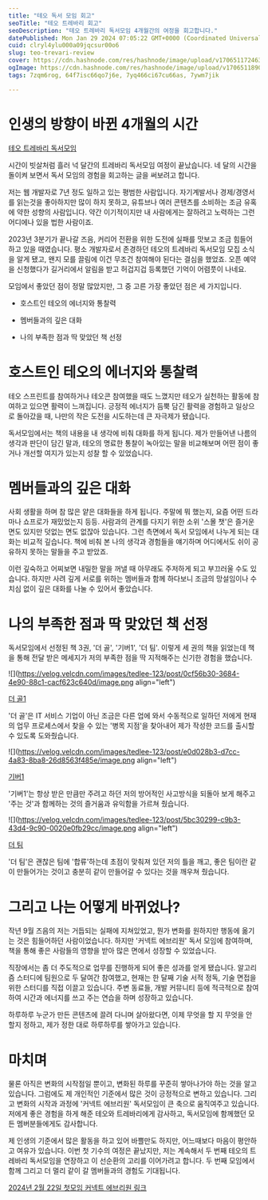```yaml
---
title: "테오 독서 모임 회고"
seoTitle: "테오 트레바리 회고"
seoDescription: "테오 트레바리 독서모임 4개월간의 여정을 회고합니다."
datePublished: Mon Jan 29 2024 07:05:22 GMT+0000 (Coordinated Universal Time)
cuid: clryl4ylu000a09jqcsur00o6
slug: teo-trevari-review
cover: https://cdn.hashnode.com/res/hashnode/image/upload/v1706511724632/10c07a7e-3fc7-4057-9709-0c8f8e20aa72.png
ogImage: https://cdn.hashnode.com/res/hashnode/image/upload/v1706511890523/6780ec78-5e5d-4831-975c-e172c8ad5b83.png
tags: 7zqm6rog, 64f7isc66qo7j6e, 7yq466ci67cu66as, 7ywm7jik

---
```


# 인생의 방향이 바뀐 4개월의 시간

[테오 트레바리 독서모임](https://m.trevari.co.kr/product/aef96e15-fae8-440d-b532-a4b09737deb9)

시간이 빗살처럼 흘러 넉 달간의 트레바리 독서모임 여정이 끝났습니다. 네 달의 시간을 돌이켜 보면서 독서 모임의 경험을 회고하는 글을 써보려고 합니다.

저는 웹 개발자로 7년 정도 일하고 있는 평범한 사람입니다. 자기계발서나 경제/경영서를 읽는것을 좋아하지만 많이 하지 못하고, 유튜브나 여러 콘텐츠를 소비하는 조금 유혹에 약한 성향의 사람입니다. 약간 이기적이지만 내 사람에게는 잘하려고 노력하는 그런 어디에나 있을 법한 사람이죠.

2023년 3분기가 끝나갈 즈음, 커리어 전환을 위한 도전에 실패를 맛보고 조금 힘들어 하고 있을 때였습니다. 평소 개발자로서 존경하던 테오의 트레바리 독서모임 모집 소식을 알게 됐고, 왠지 모를 끌림에 이건 무조건 참여해야 된다는 결심을 했었죠. 오픈 예약을 신청했다가 길거리에서 알림을 받고 허겁지겁 등록했던 기억이 어렴풋이 나네요.

모임에서 좋았던 점이 정말 많았지만, 그 중 고른 가장 좋았던 점은 세 가지입니다.

* 호스트인 테오의 에너지와 통찰력
    
* 멤버들과의 깊은 대화
    
* 나의 부족한 점과 딱 맞았던 책 선정
    

# 호스트인 테오의 에너지와 통찰력

테오 스프린트를 참여하거나 테오콘 참여했을 때도 느꼈지만 테오가 실천하는 활동에 참여하고 있으면 활력이 느껴집니다. 긍정적 에너지가 듬뿍 담긴 활력을 경험하고 일상으로 돌아갔을 때, 나만의 작은 도전을 시도하는데 큰 자극제가 됐습니다.

독서모임에서는 책의 내용을 내 생각에 비춰 대화를 하게 됩니다. 제가 만들어낸 나름의 생각과 판단이 담긴 말과, 테오의 명료한 통찰이 녹아있는 말을 비교해보며 어떤 점이 좋거나 개선할 여지가 있는지 성찰 할 수 있었습니다.

# 멤버들과의 깊은 대화

사회 생활을 하며 참 많은 얕은 대화들을 하게 됩니다. 주말에 뭐 했는지, 요즘 어떤 드라마나 쇼프로가 재밌었는지 등등. 사람과의 관계를 다지기 위한 소위 '스몰 챗'은 즐거운 면도 있지만 덧없는 면도 없잖아 있습니다. 그런 측면에서 독서 모임에서 나누게 되는 대화는 비교적 깊습니다. 책에 비춰 본 나의 생각과 경험들을 얘기하며 어디에서도 쉬이 공유하지 못하는 말들을 주고 받았죠.

이런 깊숙하고 어찌보면 내밀한 말을 꺼낼 때 아무래도 주저하게 되고 부끄러울 수도 있습니다. 하지만 사려 깊게 서로를 위하는 멤버들과 함께 하다보니 조금의 망설임이나 수치심 없이 깊은 대화를 나눌 수 있어서 좋았습니다.

# 나의 부족한 점과 딱 맞았던 책 선정

독서모임에서 선정된 책 3권, '더 골', '기버1', '더 팀'. 이렇게 세 권의 책을 읽었는데 책을 통해 전달 받은 메세지가 저의 부족한 점을 딱 지적해주는 신기한 경험을 했습니다.

![](https://velog.velcdn.com/images/tedlee-123/post/0cf56b30-3684-4e90-88c1-cacf623c640d/image.png align="left")

[더 골1](https://product.kyobobook.co.kr/detail/S000001758869)

'더 골'은 IT 서비스 기업이 아닌 조금은 다른 업에 와서 수동적으로 일하던 저에게 현재의 업무 프로세스에서 찾을 수 있는 '병목 지점'을 찾아내어 제가 작성한 코드를 출시할 수 있도록 도와줬습니다.

![](https://velog.velcdn.com/images/tedlee-123/post/e0d028b3-d7cc-4a83-8ba8-26d8563f485e/image.png align="left")

[기버1](https://product.kyobobook.co.kr/detail/S000001928478)

'기버1'는 항상 받은 만큼만 주려고 하던 저의 방어적인 사고방식을 되돌아 보게 해주고 '주는 것'과 함께하는 것의 즐거움과 유익함을 가르쳐 줬습니다.

![](https://velog.velcdn.com/images/tedlee-123/post/5bc30299-c9b3-43d4-9c90-0020e0fb29cc/image.png align="left")

[더 팀](https://product.kyobobook.co.kr/detail/S000000407805)

'더 팀'은 괜찮은 팀에 '합류'하는데 초점이 맞춰져 있던 저의 틀을 깨고, 좋은 팀이란 같이 만들어가는 것이고 충분히 같이 만들어갈 수 있다는 것을 깨우쳐 줬습니다.

# 그리고 나는 어떻게 바뀌었나?

작년 9월 즈음의 저는 거듭되는 실패에 지쳐있었고, 뭔가 변화를 원하지만 행동에 옮기는 것은 힘들어하던 사람이었습니다. 하지만 '커넥트 에브리원' 독서 모임에 참여하며, 책을 통해 좋은 사람들의 영향을 받아 많은 면에서 성장할 수 있었습니다.

직장에서는 좀 더 주도적으로 업무를 진행하게 되어 좋은 성과를 얻게 됐습니다. 알고리즘 스터디에 팀원으로 두 달여간 참여했고, 현재는 한 달째 기술 서적 정독, 기술 면접을 위한 스터디를 직접 이끌고 있습니다. 주변 동료들, 개발 커뮤니티 등에 적극적으로 참여하여 시간과 에너지를 쓰고 주는 연습을 하며 성장하고 있습니다.

하루하루 누군가 만든 콘텐츠에 끌려 다니며 살아왔다면, 이제 무엇을 할 지 무엇을 안 할지 정하고, 제가 정한 대로 하루하루를 쌓아가고 있습니다.

# 마치며

물론 아직은 변화의 시작점일 뿐이고, 변화된 하루를 꾸준히 쌓아나가야 하는 것을 알고 있습니다. 그럼에도 제 개인적인 기준에서 많은 것이 긍정적으로 변하고 있습니다. 그리고 변화의 시작과 과정에 '커넥트 에브리원' 독서모임이 큰 축으로 움직여주고 있습니다. 저에게 좋은 경험을 하게 해준 테오와 트레바리에게 감사하고, 독서모임에 함께했던 모든 멤버분들에게도 감사합니다.

제 인생의 기준에서 많은 활동을 하고 있어 바쁠만도 하지만, 어느때보다 마음이 평안하고 여유가 있습니다. 이번 첫 기수의 여정은 끝났지만, 저는 계속해서 두 번째 테오의 트레바리 독서모임을 연장하고 이 선순환의 고리를 이어가려고 합니다. 두 번째 모임에서 함께 그리고 더 멀리 같이 갈 멤버들과의 경험도 기대됩니다.

[2024년 2월 22일 첫모임 커넥트 에브리원 링크](https://m.trevari.co.kr/product/9d788d4b-edfc-4bf1-bc8b-57154973e4cd)